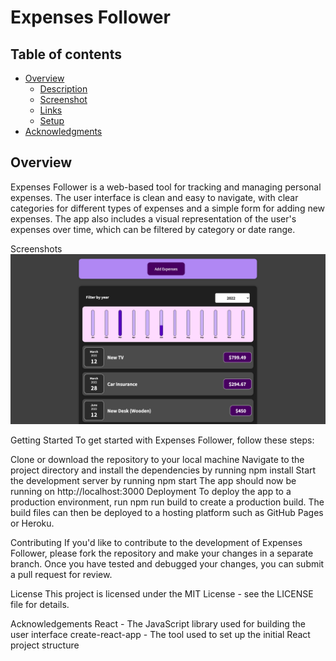 # Expenses Follower

## Table of contents

- [Overview](#overview)
  - [Description](#description)
  - [Screenshot](#screenshot)
  - [Links](#links)
  - [Setup](#setup)
- [Acknowledgments](#acknowledgments)

## Overview

Expenses Follower is a web-based tool for tracking and managing personal expenses. The user interface is clean and easy to navigate, with clear categories for different types of expenses and a simple form for adding new expenses. The app also includes a visual representation of the user's expenses over time, which can be filtered by category or date range.

Screenshots
![](https://github.com/AhmedTakeshy/Expenses-follower/blob/master/Screen%20Shot%202022-10-26%20at%201.21.29%20PM.png)

Getting Started
To get started with Expenses Follower, follow these steps:

Clone or download the repository to your local machine
Navigate to the project directory and install the dependencies by running npm install
Start the development server by running npm start
The app should now be running on http://localhost:3000
Deployment
To deploy the app to a production environment, run npm run build to create a production build. The build files can then be deployed to a hosting platform such as GitHub Pages or Heroku.

Contributing
If you'd like to contribute to the development of Expenses Follower, please fork the repository and make your changes in a separate branch. Once you have tested and debugged your changes, you can submit a pull request for review.

License
This project is licensed under the MIT License - see the LICENSE file for details.

Acknowledgements
React - The JavaScript library used for building the user interface
create-react-app - The tool used to set up the initial React project structure
